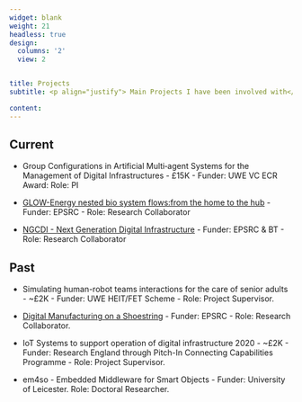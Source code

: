 ```yaml
---
widget: blank
weight: 21
headless: true
design:
  columns: '2'
  view: 2


title: Projects
subtitle: <p align="justify"> Main Projects I have been involved with</p>

content:
---
```


## Current

* Group Configurations in Artificial Multi‐agent Systems for the Management of Digital
Infrastructures - £15K - Funder: UWE VC ECR Award: Role: PI

* [GLOW-Energy nested bio system flows:from the home to the hub](https://gow.epsrc.ukri.org/NGBOViewGrant.aspx?GrantRef=EP/V041770/1) - Funder: EPSRC - Role: Research Collaborator 
  
* [NGCDI - Next Generation Digital Infrastructure](https://gow.epsrc.ukri.org/NGBOViewGrant.aspx?GrantRef=EP/R004935/1) - Funder: EPSRC & BT - Role: Research Collaborator

## Past

* Simulating human-robot teams interactions for the care of senior adults - ~£2K - Funder: UWE HEIT/FET Scheme - Role: Project Supervisor.

* [Digital Manufacturing on a Shoestring](https://gow.epsrc.ukri.org/NGBOViewGrant.aspx?GrantRef=EP/R032777/1) - Funder: EPSRC - Role: Research Collaborator.

* IoT Systems to support operation of digital infrastructure 2020 - ~£2K - Funder: Research England through Pitch-In Connecting Capabilities Programme  - Role: Project Supervisor.

* em4so - Embedded Middleware for Smart Objects - Funder: University of Leicester. Role: Doctoral Researcher.